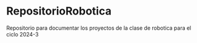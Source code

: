 # RepositorioRobotica
 Repositorio para documentar los proyectos de la clase de robotica para el ciclo 2024-3
